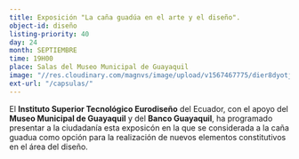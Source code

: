 ```yaml
---
title: Exposición "La caña guadúa en el arte y el diseño".
object-id: diseño
listing-priority: 40
day: 24
month: SEPTIEMBRE
time: 19H00
place: Salas del Museo Municipal de Guayaquil
image: "//res.cloudinary.com/magnvs/image/upload/v1567467775/dier8dyotjawpgvahn2a.jpg"
ext-url: "/capsulas/"
---
```

El **Instituto Superior Tecnológico Eurodiseño** del Ecuador, con el apoyo del **Museo Municipal de Guayaquil** y del **Banco Guayaquil**, ha programado presentar a la ciudadanía esta exposicón en la que se considerada a la caña guadua como opción para la realización de nuevos elementos constitutivos en el área del diseño.
